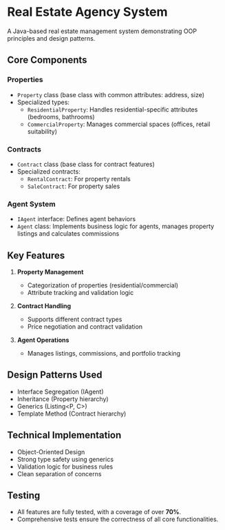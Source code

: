 # Real Estate Agency System

A Java-based real estate management system demonstrating OOP principles and design patterns.

## Core Components

### Properties
- `Property` class (base class with common attributes: address, size)
- Specialized types:
  - `ResidentialProperty`: Handles residential-specific attributes (bedrooms, bathrooms)
  - `CommercialProperty`: Manages commercial spaces (offices, retail suitability)

### Contracts
- `Contract` class (base class for contract features)
- Specialized contracts:
  - `RentalContract`: For property rentals
  - `SaleContract`: For property sales

### Agent System
- `IAgent` interface: Defines agent behaviors
- `Agent` class: Implements business logic for agents, manages property listings and calculates commissions

## Key Features

1. **Property Management**
   - Categorization of properties (residential/commercial)
   - Attribute tracking and validation logic

2. **Contract Handling**
   - Supports different contract types
   - Price negotiation and contract validation

3. **Agent Operations**
   - Manages listings, commissions, and portfolio tracking

## Design Patterns Used

- Interface Segregation (IAgent)
- Inheritance (Property hierarchy)
- Generics (Listing<P, C>)
- Template Method (Contract hierarchy)

## Technical Implementation

- Object-Oriented Design
- Strong type safety using generics
- Validation logic for business rules
- Clean separation of concerns

## Testing

- All features are fully tested, with a coverage of over **70%**.
- Comprehensive tests ensure the correctness of all core functionalities.
